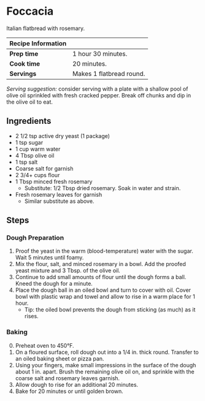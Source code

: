 # Foccacia

Italian flatbread with rosemary.

| Recipe Information | |
| --- | --- |
**Prep time** | 1 hour 30 minutes.
**Cook time** | 20 minutes.
**Servings** | Makes 1 flatbread round.

*Serving suggestion:* consider serving with a plate with a shallow pool of olive oil sprinkled with fresh cracked pepper. Break off chunks and dip in the olive oil to eat.

## Ingredients

- 2 1/2 tsp active dry yeast (1 package)
- 1 tsp sugar
- 1 cup warm water
- 4 Tbsp olive oil
- 1 tsp salt
- Coarse salt for garnish
- 2 3/4+ cups flour
- 1 Tbsp minced fresh rosemary
  - Substitute: 1/2 Tbsp dried rosemary. Soak in water and strain.
- Fresh rosemary leaves for garnish
  - Similar substitute as above.

## Steps

### Dough Preparation

1. Proof the yeast in the warm (blood-temperature) water with the sugar. Wait 5 minutes until foamy.
2. Mix the flour, salt, and minced rosemary in a bowl. Add the proofed yeast mixture and 3 Tbsp. of the olive oil.
3. Continue to add small amounts of flour until the dough forms a ball. Kneed
the dough for a minute.
4. Place the dough ball in an oiled bowl and turn to cover with oil. Cover bowl
with plastic wrap and towel and allow to rise in a warm place for 1 hour.
    - Tip: the oiled bowl prevents the dough from sticking (as much) as it
    rises.

### Baking

0. Preheat oven to 450°F.
1. On a floured surface, roll dough out into a 1/4 in. thick round. Transfer to
an oiled baking sheet or pizza pan.
2. Using your fingers, make small impressions in the surface of the dough about
1 in. apart. Brush the remaining olive oil on, and sprinkle with the coarse salt
and rosemary leaves garnish.
3. Allow dough to rise for an additional 20 minutes.
4. Bake for 20 minutes or until golden brown.
